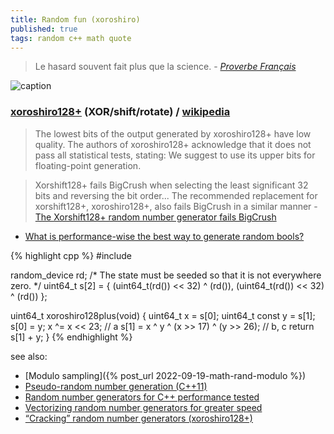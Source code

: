 ```yaml
---
title: Random fun (xoroshiro)
published: true
tags: random c++ math quote
---
```

> Le hasard souvent fait plus que la science. - [_Proverbe Français_](https://citations.ouest-france.fr/citation-proverbe-francais/hasard-souvent-fait-science-80598.html)

![caption](https://thompsonsed.co.uk/wp-content/uploads/2019/03/prng_perf.jpg) 

### [xoroshiro128+](http://xoroshiro.di.unimi.it/) (XOR/shift/rotate) / [wikipedia](https://en.wikipedia.org/wiki/Xorshift#xorshift.2B)

> The lowest bits of the output generated by xoroshiro128+ have low quality. The authors of xoroshiro128+ acknowledge that it does not pass all statistical tests, stating: We suggest to use its upper bits for floating-point generation. 

> Xorshift128+ fails BigCrush when selecting the least significant 32 bits and reversing the bit order... The recommended replacement for xorshift128+, xoroshiro128+, also fails BigCrush in a similar manner -   [The Xorshift128+ random number generator fails BigCrush](https://lemire.me/blog/2017/09/08/the-xorshift128-random-number-generator-fails-bigcrush/)


- [What is performance-wise the best way to generate random bools?]( https://stackoverflow.com/a/35358644/51386)

{% highlight cpp %}
#include <random>

random_device rd;
/* The state must be seeded so that it is not everywhere zero. */
uint64_t s[2] = { (uint64_t(rd()) << 32) ^ (rd()),
    (uint64_t(rd()) << 32) ^ (rd()) };

uint64_t xoroshiro128plus(void) {
    uint64_t x = s[0];
    uint64_t const y = s[1];
    s[0] = y;
    x ^= x << 23; // a
    s[1] = x ^ y ^ (x >> 17) ^ (y >> 26); // b, c
    return s[1] + y;
}
{% endhighlight %}

see also:
- [Modulo sampling]({% post_url 2022-09-19-math-rand-modulo %})
- [Pseudo-random number generation (C++11)](http://en.cppreference.com/w/cpp/numeric/random)
- [Random number generators for C++ performance tested](https://thompsonsed.co.uk/random-number-generators-for-c-performance-tested)
- [Vectorizing random number generators for greater speed](https://lemire.me/blog/2018/06/07/vectorizing-random-number-generators-for-greater-speed-pcg-and-xorshift128-avx-512-edition/)
- [“Cracking” random number generators (xoroshiro128+)](https://lemire.me/blog/2017/08/22/cracking-random-number-generators-xoroshiro128/)
